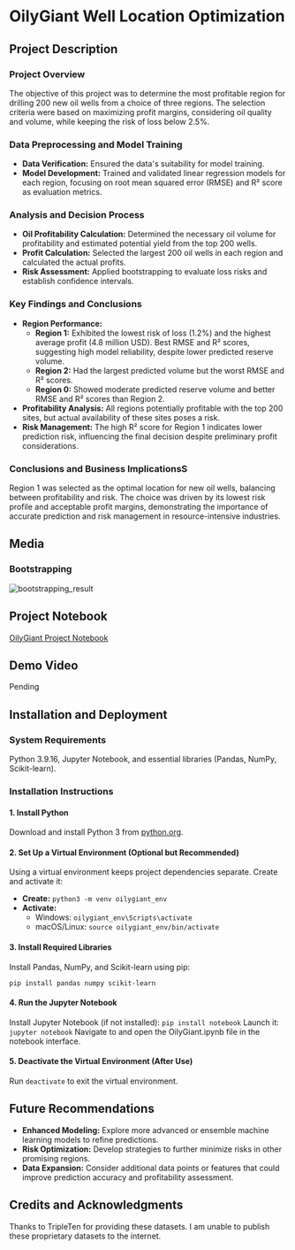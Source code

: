 # OilyGiant Well Location Optimization

## Project Description
### Project Overview
The objective of this project was to determine the most profitable region for drilling 200 new oil wells from a choice of three regions. The selection criteria were based on maximizing profit margins, considering oil quality and volume, while keeping the risk of loss below 2.5%.

### Data Preprocessing and Model Training
- **Data Verification:** Ensured the data's suitability for model training.
- **Model Development:** Trained and validated linear regression models for each region, focusing on root mean squared error (RMSE) and R² score as evaluation metrics.

### Analysis and Decision Process
- **Oil Profitability Calculation:** Determined the necessary oil volume for profitability and estimated potential yield from the top 200 wells.
- **Profit Calculation:** Selected the largest 200 oil wells in each region and calculated the actual profits.
- **Risk Assessment:** Applied bootstrapping to evaluate loss risks and establish confidence intervals.

### Key Findings and Conclusions
- **Region Performance:**
  - **Region 1:** Exhibited the lowest risk of loss (1.2%) and the highest average profit (4.8 million USD). Best RMSE and R² scores, suggesting high model reliability, despite lower predicted reserve volume.
  - **Region 2:** Had the largest predicted volume but the worst RMSE and R² scores.
  - **Region 0:** Showed moderate predicted reserve volume and better RMSE and R² scores than Region 2.
- **Profitability Analysis:** All regions potentially profitable with the top 200 sites, but actual availability of these sites poses a risk.
- **Risk Management:** The high R² score for Region 1 indicates lower prediction risk, influencing the final decision despite preliminary profit considerations.

### Conclusions and Business ImplicationsS
Region 1 was selected as the optimal location for new oil wells, balancing between profitability and risk. The choice was driven by its lowest risk profile and acceptable profit margins, demonstrating the importance of accurate prediction and risk management in resource-intensive industries.

## Media
### Bootstrapping
![bootstrapping_result](https://github.com/jnorfolk/Data-Projects-TripleTen/assets/117448822/776d2193-3b06-4ea4-a72f-84f1d27d7ab0)

## Project Notebook
[OilyGiant Project Notebook](https://github.com/jnorfolk/OilyGiant-Region-Selection/blob/main/OilyGiant.ipynb)

## Demo Video
Pending

## Installation and Deployment
### System Requirements
Python 3.9.16, Jupyter Notebook, and essential libraries (Pandas, NumPy, Scikit-learn).

### Installation Instructions
#### 1. Install Python
Download and install Python 3 from [python.org](https://www.python.org/downloads/).

#### 2. Set Up a Virtual Environment (Optional but Recommended)
Using a virtual environment keeps project dependencies separate. Create and activate it:
- **Create:** `python3 -m venv oilygiant_env`
- **Activate:**
  - Windows: `oilygiant_env\Scripts\activate`
  - macOS/Linux: `source oilygiant_env/bin/activate`

#### 3. Install Required Libraries
Install Pandas, NumPy, and Scikit-learn using pip:
```
pip install pandas numpy scikit-learn
```

#### 4. Run the Jupyter Notebook
Install Jupyter Notebook (if not installed): 
`pip install notebook`
Launch it: 
`jupyter notebook`
Navigate to and open the OilyGiant.ipynb file in the notebook interface.

#### 5. Deactivate the Virtual Environment (After Use)
Run `deactivate` to exit the virtual environment.

## Future Recommendations
- **Enhanced Modeling:** Explore more advanced or ensemble machine learning models to refine predictions.
- **Risk Optimization:** Develop strategies to further minimize risks in other promising regions.
- **Data Expansion:** Consider additional data points or features that could improve prediction accuracy and profitability assessment.

## Credits and Acknowledgments
Thanks to TripleTen for providing these datasets. I am unable to publish these proprietary datasets to the internet.
